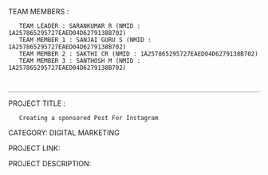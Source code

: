 TEAM MEMBERS :
      
       TEAM LEADER : SARANKUMAR R (NMID : 1A257865295727EAED04D6279138B702)
       TEAM MEMBER 1 : SANJAI GURU S (NMID : 1A257865295727EAED04D6279138B702)
       TEAM MEMBER 2 : SAKTHI CR (NMID : 1A257865295727EAED04D6279138B702)
       TEAM MEMBER 3 : SANTHOSH M (NMID : 1A257865295727EAED04D6279138B702)

        _________________________________________________________________________________________________________________________________________________________________________________________________________


PROJECT TITLE : 
       
       Creating a sponsored Post For Instagram


CATEGORY: DIGITAL MARKETING

PROJECT LINK: 

PROJECT DESCRIPTION:

      
